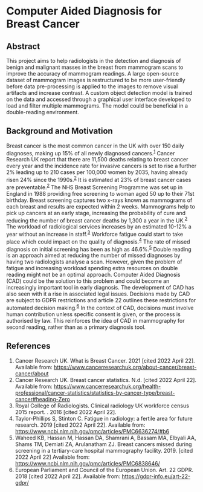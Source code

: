 # Computer Aided Diagnosis for Breast Cancer

## Abstract 

This project aims to help radiologists in the detection and diagnosis of benign and malignant masses in the breast from mammogram scans to improve the accuracy of mammogram readings. A large open-source dataset of mammogram images is restructured to be more user-friendly before data pre-processing is applied to the images to remove visual artifacts and increase contrast. A custom object detection model is trained on the data and accessed through a graphical user interface developed to load and filter multiple mammograms. The model could be beneficial in a double-reading environment.

## Background and Motivation

Breast cancer is the most common cancer in the UK with over 150 daily diagnoses, making up 15% of all newly diagnosed cancers.<sup>[1](#r1)</sup> Cancer Research UK report that there are 11,500 deaths relating to breast cancer every year and the incidence rate for invasive cancers is set to rise a further 2% leading up to 210 cases per 100,000 women by 2035, having already risen 24% since the 1990s.<sup>[2](#r2)</sup> It is estimated at 23% of breast cancer cases are preventable.<sup>[2](#r2)</sup> The NHS Breast Screening Programme was set up in England in 1988 providing free screening to woman aged 50 up to their 71st birthday. Breast screening captures two x-rays known as mammograms of each breast and results are expected within 2 weeks. Mammograms help to pick up cancers at an early stage, increasing the probability of cure and reducing the number of breast cancer deaths by 1,300 a year in the UK.<sup>[2](#r2)</sup> The workload of radiological services increases by an estimated 10-12% a year without an increase in staff.<sup>[3](#r3)</sup> Workforce fatigue could start to take place which could impact on the quality of diagnosis.<sup>[4](#r4)</sup> The rate of missed diagnosis on initial screening has been as high as 46.6%.<sup>[5](#r5)</sup> Double reading is an approach aimed at reducing the number of missed diagnoses by having two radiologists analyse a scan. However, given the problem of fatigue and increasing workload spending extra resources on double reading might not be an optimal approach. Computer Aided Diagnosis (CAD) could be the solution to this problem and could become an increasingly important tool in early diagnosis. The development of CAD has also seen with it a rise in associated legal issues. Decisions made by CAD are subject to GDPR restrictions and article 22 outlines these restrictions for automated decision making.<sup>[6](#r6)</sup> In the context of CAD, decisions must involve human contribution unless specific consent is given, or the process is authorised by law. This reinforces the idea of CAD in mammography for second reading, rather than as a primary diagnosis tool.

## References

1. <a name="r1">Cancer Research UK. What is Breast Cancer. 2021 [cited 2022 April 22]. Available from: https://www.cancerresearchuk.org/about-cancer/breast-cancer/about</a>
2. <a name="r2">Cancer Research UK. Breast cancer statistics. N.d. [cited 2022 April 22]. Available from: https://www.cancerresearchuk.org/health-professional/cancer-statistics/statistics-by-cancer-type/breast-cancer#heading-Zero</a>
3. <a name="r3">Royal College of Radiologists. Clinical radiology UK workforce census 2015 report. . 2016 [cited 2022 April 22].</a>
4. <a name="r4">Taylor-Phillips S, Stinton C. Fatigue in radiology: a fertile area for future research. 2019 [cited 2022 April 22]. Available from: https://www.ncbi.nlm.nih.gov/pmc/articles/PMC6636274/#b6</a>
5. <a name="r5">Waheed KB, Hassan M, Hassan DA, Shamrani A, Bassam MA, Elbyali AA, Shams TM, Demiati ZA, Arulanatham ZJ. Breast cancers missed during screening in a tertiary-care hospital mammography facility. 2019. [cited 2022 April 22] Available from: https://www.ncbi.nlm.nih.gov/pmc/articles/PMC6838646/</a>
6. <a name="r6">European Parliament and Council of the European Union. Art. 22 GDPR. 2018 [cited 2022 April 22]. Available from: https://gdpr-info.eu/art-22-gdpr/</a>

